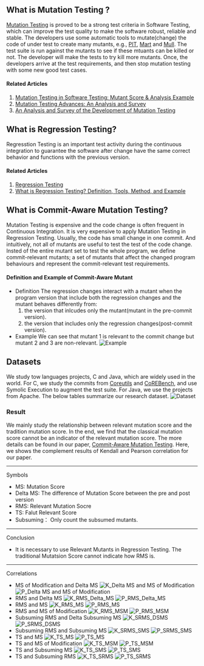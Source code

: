 ## What is Mutation Testing ?
[Mutation Testing](https://en.wikipedia.org/wiki/Mutation_testing) is proved to be a strong test criteria in Software Testing, which can improve the test quality to
make the software robust, reliable and stable. The developers use some automatic tools to mutate(change) the code of under test to 
create many mutants, e.g., [PIT](https://pitest.org/), [Mart](https://github.com/thierry-tct/mart) and [Mull](https://github.com/mull-project/mull). The test suite is run against the mutants to see if these mtuants can be killed or not. The developer will
make the tests to try kill more mutants. Once, the developers arrive at the test requirements, and then stop mutation testing with some new
good test cases. 
#### Related Articles 
1. [Mutation Testing in Software Testing: Mutant Score & Analysis Example ](https://www.guru99.com/mutation-testing.html)
2. [Mutation Testing Advances: An Analysis and Survey](https://www.sciencedirect.com/science/article/pii/S0065245818300305)
3. [An Analysis and Survey of the Development of Mutation Testing](https://ieeexplore.ieee.org/abstract/document/5487526)

## What is Regression Testing?
Regresstion Testing is an important test activity during the continuous integration to guarantee the software after change have the same correct behavior and functions with the previous version.
#### Related Articles
1. [Regression Testing](https://en.wikipedia.org/wiki/Regression_testing)
2. [What is Regression Testing? Definition, Tools, Method, and Example](https://www.softwaretestinghelp.com/regression-testing-tools-and-methods/)

## What is Commit-Aware Mutation Testing?
Mutation Testing is expensive and the code change is often frequent in Continuous Integration. It is very expensive to apply
Mutation Testing in Regression Testing. Usually, the code has small change in one commit. And intuitively, not all of mutants are
useful to test the test of the code change. Insted of the entire mutant set to test the whole program,  we define commit-relevant mutants; a set of mutants that affect the changed program behaviours and represent the commit-relevant test requirements. 

#### Definition and Example of Commit-Aware Mutant
- Definition
 The regression changes interact with a mutant when the program version that include both the regression changes and the mutant behaves differently from:
    1.  the version that inlcudes only the mutant(mutant in the pre-commit version).
    2. the version that includes only the regression changes(post-commit version).
- Example
  We can see that mutant 1 is relevant to the commit change but mutant 2 and 3 are non-relevant.
   ![Example](example.png)


## Datasets
We study tow languages projects, C and Java, which are widely used in the world. For C, we study the commits from [Coreutils](https://www.gnu.org/software/coreutils/) and [CoREBench](https://www.comp.nus.edu.sg/~release/corebench/),
 and use Symolic Execution to augment the test suite. For Java, we use the projects from Apache. The below tables summarize our research dataset.
 ![Dataset](dataset.png)

### Result
We mainly study the relationship between relevant mutation score and the tradition mutation score. In the end,
we find that the classical mutation score cannot be an indicator of the relevant mutation score. The more details 
can be found in our paper, [Commit-Aware Mutation Testing](). Here, we shows the complement results of Kendall and Pearson correlation for our paper.

---
Symbols 
- MS: Mutation Score
- Delta MS: The difference of Mutation Score between the pre and post version
- RMS: Relevant Mutation Socre
- TS: Falut Relevant Score
- Subsuming： Only count the subsumed mutants.

---
Conclusion
- It is necessary to use Relevant Mutants in Regression Testing. The traditional Mutatsion Score cannot indicate how
RMS is. 
---
Correlations
- MS of Modification and Delta MS 
  ![K_Delta MS and MS of Modification](graphs/c_programs/kendall_MS_of_Modification_and_Delta_MS.png)
  ![P_Delta MS and MS of Modification](graphs/c_programs/pearson_MS%20of%20Modification%20and%20Delta%20MS.png)
- RMS and Delta MS
  ![K_RMS_Delta_MS](graphs/c_programs/kendall_RMS_and_Delta_MS.png)
  ![P_RMS_Delta_MS](graphs/c_programs/pearson_RMS%20and%20Delta%20MS.png)
- RMS and MS
  ![K_RMS_MS](graphs/c_programs/kendall_RMS_and_MS.png)
  ![P_RMS_MS](graphs/c_programs/pearson_RMS%20and%20MS.png)
- RMS and MS of Modification
  ![K_RMS_MSM](graphs/c_programs/kendall_RMS_and_MS_of_Modifications.png)
  ![P_RMS_MSM](graphs/c_programs/pearson_RMS%20and%20MS%20of%20Modifications.png)
- Subsuming RMS and Delta Subsuming MS
  ![K_SRMS_DSMS](graphs/c_programs/kendall_Subsuming_RMS_and_Delta_Subsuming_MS.png)
  ![P_SRMS_DSMS](graphs/c_programs/pearson_Subsuming%20RMS%20and%20Delta%20Subsuming%20MS.png)
- Subsuming RMS and Subsuming MS
  ![K_SRMS_SMS](graphs/c_programs/kendall_Subsuming_RMS_and_Subsuming_MS.png)
  ![P_SRMS_SMS](graphs/c_programs/pearson_Subsuming%20RMS%20and%20Subsuming%20MS.png)
- TS and MS
  ![K_TS_MS](graphs/c_programs/kendall_TS_and_MS.png)
  ![P_TS_MS](graphs/c_programs/pearson_TS%20and%20MS.png)
- TS and MS of Modification
  ![K_TS_MSM](graphs/c_programs/kendall_TS_and_MS_of_Modifications.png)
  ![P_TS_MSM](graphs/c_programs/pearson_TS%20and%20MS%20of%20Modifications.png)
- TS and Subsuming MS
  ![K_TS_SMS](graphs/c_programs/kendall_TS_and_Subsuming_MS.png)
  ![P_TS_SMS](graphs/c_programs/pearson_TS%20and%20Subsuming%20MS.png)
- TS and Subsuming RMS
  ![K_TS_SRMS](graphs/c_programs/kendall_TS_and_Subsuming_RMS.png)
  ![P_TS_SRMS](graphs/c_programs/pearson_TS%20and%20Subsuming%20RMS.png)
